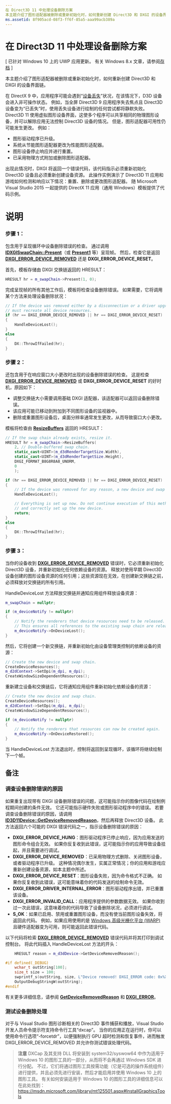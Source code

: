 ```yaml
---
在 Direct3D 11 中处理设备删除方案
本主题介绍了图形适配器被删除或重新初始化时，如何重新创建 Direct3D 和 DXGI 的设备界面链。
ms.assetid: 8f905acd-08f3-ff6f-85a5-aaa99acb389a
---
```


# <span id="dev_gaming.handling_device-lost_scenarios"> </span>在 Direct3D 11 中处理设备删除方案


\[ 已针对 Windows 10 上的 UWP 应用更新。 有关 Windows 8.x 文章，请参阅[存档](http://go.microsoft.com/fwlink/p/?linkid=619132) \]

本主题介绍了图形适配器被删除或重新初始化时，如何重新创建 Direct3D 和 DXGI 的设备界面链。

在 DirectX 9 中，应用程序可能会遇到“[设备丢失](https://msdn.microsoft.com/library/windows/desktop/bb174714)”状况，在该情况下，D3D 设备会进入非可操作状态。 例如，当全屏 Direct3D 9 应用程序失去焦点且 Direct3D 设备变为“已丢失”时，使用丢失设备进行绘制的任何尝试都将静默失败。 Direct3D 11 使用虚拟图形设备界面，这使多个程序可以共享相同的物理图形设备，并可以解除应用无法控制 Direct3D 设备的情况。 但是，图形适配器可用性仍可能发生更改。 例如：

-   图形驱动程序已升级。
-   系统从节能图形适配器更改为性能图形适配器。
-   图形设备停止响应并进行重置。
-   已采用物理方式附加或删除图形适配器。

出现此情况时，DXGI 将返回一个错误代码，该代码指示必须重新初始化 Direct3D 设备且必须重新创建设备资源。 此操作实例演示了 Direct3D 11 应用和游戏如何检测和响应以下情况：重置、删除或更改图形适配器。 随 Microsoft Visual Studio 2015 一起提供的 DirectX 11 应用（通用 Windows）模板提供了代码示例。

# 说明

### <span> </span>步骤 1：

包含用于呈现循环中设备删除错误的检查。 通过调用 [**IDXGISwapChain::Present**](https://msdn.microsoft.com/library/windows/desktop/bb174576)（或 [**Present1**](https://msdn.microsoft.com/library/windows/desktop/hh446797) 等）呈现帧。 然后，检查它是返回 [**DXGI\_ERROR\_DEVICE\_REMOVED**](https://msdn.microsoft.com/library/windows/desktop/bb509553) 还是 **DXGI\_ERROR\_DEVICE\_RESET**。

首先，模板存储由 DXGI 交换链返回的 HRESULT：

```cpp
HRESULT hr = m_swapChain->Present(1, 0);
```

完成呈现帧的所有其他工作后，模板将检查设备删除错误。 如果需要，它将调用某个方法来处理设备删除状况：

```cpp
// If the device was removed either by a disconnection or a driver upgrade, we
// must recreate all device resources.
if (hr == DXGI_ERROR_DEVICE_REMOVED || hr == DXGI_ERROR_DEVICE_RESET)
{
    HandleDeviceLost();
}
else
{
    DX::ThrowIfFailed(hr);
}
```

### 步骤 2：

还包含用于在响应窗口大小更改时出现的设备删除错误的检查。 这是检查 [**DXGI\_ERROR\_DEVICE\_REMOVED**](https://msdn.microsoft.com/library/windows/desktop/bb509553) 或 **DXGI\_ERROR\_DEVICE\_RESET** 的好时机，原因如下：

-   调整交换链大小需要调用基础 DXGI 适配器，该适配器可以返回设备删除错误。
-   该应用可能已移动到附加到不同图形设备的监视器中。
-   删除或重置图形设备后，桌面分辨率通常发生更改，从而导致窗口大小更改。

模板将检查由 [**ResizeBuffers**](https://msdn.microsoft.com/library/windows/desktop/bb174577) 返回的 HRESULT：

```cpp
// If the swap chain already exists, resize it.
HRESULT hr = m_swapChain->ResizeBuffers(
    2, // Double-buffered swap chain.
    static_cast<UINT>(m_d3dRenderTargetSize.Width),
    static_cast<UINT>(m_d3dRenderTargetSize.Height),
    DXGI_FORMAT_B8G8R8A8_UNORM,
    0
    );

if (hr == DXGI_ERROR_DEVICE_REMOVED || hr == DXGI_ERROR_DEVICE_RESET)
{
    // If the device was removed for any reason, a new device and swap chain will need to be created.
    HandleDeviceLost();

    // Everything is set up now. Do not continue execution of this method. HandleDeviceLost will reenter this method 
    // and correctly set up the new device.
    return;
}
else
{
    DX::ThrowIfFailed(hr);
}
```

### 步骤 3：

当你的设备收到 [**DXGI\_ERROR\_DEVICE\_REMOVED**](https://msdn.microsoft.com/library/windows/desktop/bb509553) 错误时，它必须重新初始化 Direct3D 设备，并重新初始化任何依赖设备的资源。 释放对使用早期 Direct3D 设备创建的图形设备资源的任何引用；这些资源现在无效，在创建新交换链之前，必须释放对交换链的所有引用。

HandleDeviceLost 方法释放交换链并通知应用组件释放设备资源：

```cpp
m_swapChain = nullptr;

if (m_deviceNotify != nullptr)
{
    // Notify the renderers that device resources need to be released.
    // This ensures all references to the existing swap chain are released so that a new one can be created.
    m_deviceNotify->OnDeviceLost();
}
```

然后，它将创建一个新交换链，并重新初始化由设备管理类控制的依赖设备的资源：

```cpp
// Create the new device and swap chain.
CreateDeviceResources();
m_d2dContext->SetDpi(m_dpi, m_dpi);
CreateWindowSizeDependentResources();
```

重新建立设备和交换链后，它将通知应用组件重新初始化依赖设备的资源：

```cpp
// Create the new device and swap chain.
CreateDeviceResources();
m_d2dContext->SetDpi(m_dpi, m_dpi);
CreateWindowSizeDependentResources();

if (m_deviceNotify != nullptr)
{
    // Notify the renderers that resources can now be created again.
    m_deviceNotify->OnDeviceRestored();
}
```

当 HandleDeviceLost 方法退出时，控制将返回到呈现循环，该循环将继续绘制下一个帧。

## 备注


### 调查设备删除错误的原因

如果重复出现带有 DXGI 设备删除错误的问题，这可能指示你的图像代码在绘制例程期间创建的条件无效。 它还可能指示硬件失败或图形驱动程序中的错误。 若要调查设备删除错误的原因，请调用 [**ID3D11Device::GetDeviceRemovedReason**](https://msdn.microsoft.com/library/windows/desktop/ff476526)，然后再释放 Direct3D 设备。 此方法返回六个可能的 DXGI 错误代码之一，指示设备删除错误的原因：

-   **DXGI\_ERROR\_DEVICE\_HUNG**：图形驱动程序已停止响应，因为应用发送的图形命令组合无效。 如果你反复收到此错误，这可能指示你的应用导致设备挂起，并且需要进行调试。
-   **DXGI\_ERROR\_DEVICE\_REMOVED**：已采用物理方式删除、关闭图形设备，或者驱动程序已升级。 这种情况偶尔发生，实属正常情况；你的应用和游戏应重新创建设备资源，如本主题中所述。
-   **DXGI\_ERROR\_DEVICE\_RESET**：图形设备失败，因为命令格式不正确。 如果你反复收到此错误，这可能意味着你的代码发送的绘制命令无效。
-   **DXGI\_ERROR\_DRIVER\_INTERNAL\_ERROR**：图形驱动程序出错，并已重置该设备。
-   **DXGI\_ERROR\_INVALID\_CALL**：应用程序提供的参数数据无效。 如果你收到过一次此错误，这意味着你的代码导致了设备删除状况，必须进行调试。
-   **S\_OK**：如果已启用、禁用或重置图形设备，而没有使当前图形设备失效，将返回此代码。 例如，如果应用使用的是 [Windows 高级光栅化平台 (WARP)](https://msdn.microsoft.com/library/windows/desktop/gg615082) 且硬件适配器变为可用，则可能返回此错误代码。

以下代码将检索 [**DXGI\_ERROR\_DEVICE\_REMOVED**](https://msdn.microsoft.com/library/windows/desktop/bb509553) 错误代码并将其打印到调试控制台。 将此代码插入 HandleDeviceLost 方法的开头：

```cpp
    HRESULT reason = m_d3dDevice->GetDeviceRemovedReason();

#if defined(_DEBUG)
    wchar_t outString[100];
    size_t size = 100;
    swprintf_s(outString, size, L"Device removed! DXGI_ERROR code: 0x%X\n", reason);
    OutputDebugStringW(outString);
#endif
```

有关更多详细信息，请参阅 [**GetDeviceRemovedReason**](https://msdn.microsoft.com/library/windows/desktop/ff476526) 和 [**DXGI\_ERROR**](https://msdn.microsoft.com/library/windows/desktop/bb509553)。

### 测试设备删除处理

对于与 Visual Studio 图形诊断相关的 Direct3D 事件捕获和播放，Visual Studio 开发人员命令提示符支持命令行工具“dxcap”。 当你的应用正在运行时，你可以使用命令行选项“-forcetdr”，以便强制执行 GPU 超时检测和恢复事件，进而触发 DXGI\_ERROR\_DEVICE\_REMOVED 并允许你测试错误处理代码。

> **注意** DXCap 及其支持 DLL 将安装到 system32/syswow64 中作为适用于 Windows 10 的图形工具的一部分，从而将不会再通过 Windows SDK 进行分配。 不过，它们将通过图形工具按需功能（它是可选的操作系统组件）进行提供，并且必须先进行安装，然后才能启用并使用 Windows 10 上的图形工具。 有关如何安装适用于 Windows 10 的图形工具的详细信息可以在此处找到：<https://msdn.microsoft.com/library/mt125501.aspx#InstallGraphicsTools>

 

 

 






<!--HONumber=Mar16_HO1-->


